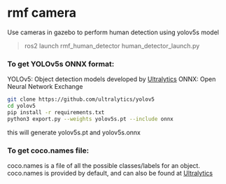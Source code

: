 # rmf camera

Use cameras in gazebo to perform human detection using yolov5s model

> ros2 launch rmf_human_detector human_detector_launch.py

### To get YOLOv5s ONNX format:

YOLOv5: Object detection models developed by [Ultralytics](https://github.com/ultralytics/yolov5)
ONNX: Open Neural Network Exchange

```bash
git clone https://github.com/ultralytics/yolov5
cd yolov5
pip install -r requirements.txt
python3 export.py --weights yolov5s.pt --include onnx
```
this will generate yolov5s.pt and yolov5s.onnx

### To get coco.names file:

coco.names is a file of all the possible classes/labels for an object.
coco.names is provided by default, and can also be found at [Ultralytics](https://github.com/ultralytics/yolov5/blob/master/data/coco.yaml)
